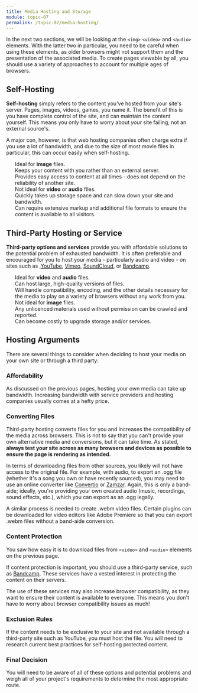 ```yaml
---
title: Media Hosting and Storage
module: topic-07
permalink: /topic-07/media-hosting/
---
```


<div class="divider-heading"></div>

In the next two sections, we will be looking at the `<img>` `<video>` and `<audio>` elements. With the latter two in particular, you need to be careful when using these elements, as older browsers might not support them and the presentation of the associated media. To create pages viewable by all, you should use a variety of approaches to account for multiple ages of browsers.


## Self-Hosting
**Self-hosting** simply refers to the content you've hosted from your site's server. Pages, images, videos, games, you name it. The benefit of this is you have complete control of the site, and can maintain the content yourself. This means you only have to worry about _your_ site failing, not an external source's.

A major con, however, is that web hosting companies often charge extra if you use a lot of bandwidth, and due to the size of most movie files in particular, this can occur easily when self-hosting.

<ul style="list-style-type: none">
  <li class="icon-pro">Ideal for <b>image</b> files.</li>
  <li class="icon-pro">Keeps your content with you rather than an external server.</li>
  <li class="icon-pro">Provides easy access to content at all times - does not depend on the reliability of another site.</li>
  <li class="icon-con">Not ideal for <b>video</b> or <b>audio</b> files.</li>
  <li class="icon-con">Quickly takes up storage space and can slow down your site and bandwidth.</li>
  <li class="icon-con">Can require extensive markup and additional file formats to ensure the content is available to all visitors.</li>
</ul>


## Third-Party Hosting or Service
**Third-party options and services** provide you with affordable solutions to the potential problem of exhausted bandwidth. It is often preferable and encouraged for you to host your media - particularly audio and video - on sites such as ,<a href="https://youtube.com" target="_new">YouTube</a>, <a href="https://vimeo.com" target="_new">Vimeo</a>,  <a href="https://soundcloud.com/" target="_new">SoundCloud</a>, or <a href="https://bandcamp.com/" target="_new">Bandcamp</a>.

<ul style="list-style-type: none">
  <li class="icon-pro">Ideal for <b>video</b> and <b>audio</b> files.</li>
  <li class="icon-pro">Can host large, high-quality versions of files.</li>
  <li class="icon-pro">Will handle compatibility, encoding, and the other details necessary for the media to play on a variety of browsers without any work from you.</li>
  <li class="icon-con">Not ideal for <b>image</b> files.</li>
  <li class="icon-con">Any unlicenced materials used without permission can be crawled and reported.</li>
  <li class="icon-con">Can become costly to upgrade storage and/or services.</li>
</ul>


<div class="divider-pg"></div>


## Hosting Arguments

There are several things to consider when deciding to host your media on your own site or through a third party:


### Affordability
As discussed on the previous pages, hosting your own media can take up bandwidth. Increasing bandwidth with service providers and hosting companies usually comes at a hefty price.


### Converting Files
Third-party hosting converts files for you and increases the compatibility of the media across browsers. This is not to say that you can't provide your own alternative media and conversions, but it can take time. As stated, **always test your site across as many browsers and devices as possible to ensure the page is rendering as intended.**

In terms of downloading files from other sources, you likely will not have access to the original file. For example, with audio, to export an .ogg file (whether it's a song you own or have recently sourced), you may need to use an online converter like <a href="https://convertio.co/mp3-ogg/" target="_new">Convertio</a> or <a href="http://www.zamzar.com/convert/mp3-to-ogg/" target="_new">Zamzar</a>. Again, this is only a band-aide; ideally, you're providing your own created audio (music, recordings, sound effects, etc.), which you can export as an .ogg legally.

A similar process is needed to create .webm video files. Certain plugins can be downloaded for video editors like Adobe Premiere so that you can export .webm files without a band-aide conversion.


### Content Protection
You saw how easy it is to download files from `<video>` and `<audio>` elements on the previous page.

If content protection is important, you should use a third-party service, such as <a href="https://bandcamp.com/" target="_new">Bandcamp</a>. These services have a vested interest in protecting the content on their servers.

The use of these services may also increase browser compatibility, as they want to ensure their content is available to everyone. This means you don't have to worry about browser compatibility issues as much!


### Exclusion Rules
If the content needs to be exclusive to your site and not available through a third-party site such as YouTube, you must host the file. You will need to research current best practices for self-hosting protected content.


### Final Decision
You will need to be aware of all of these options and potential problems and weigh all of your project's requirements to determine the most appropriate route.
